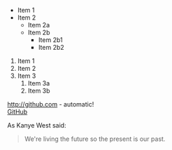 * Item 1
* Item 2
  * Item 2a
  * Item 2b
    * Item 2b1
    * Item 2b2
  
  
  
1. Item 1
1. Item 2
1. Item 3
   1. Item 3a
   1. Item 3b
   

http://github.com - automatic!  
[GitHub](http://github.com)

As Kanye West said:
> We're living the future so
> the present is our past.
